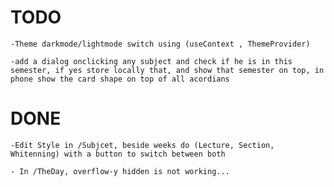 # TODO

    -Theme darkmode/lightmode switch using (useContext , ThemeProvider)

    -add a dialog onclicking any subject and check if he is in this semester, if yes store locally that, and show that semester on top, in phone show the card shape on top of all acordians

# DONE

    -Edit Style in /Subjcet, beside weeks do (Lecture, Section, Whitenning) with a button to switch between both

    - In /TheDay, overflow-y hidden is not working...
